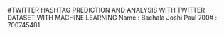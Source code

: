 #TWITTER HASHTAG PREDICTION AND ANALYSIS WITH TWITTER DATASET WITH MACHINE LEARNING
Name : Bachala Joshi Paul
700# : 700745481
